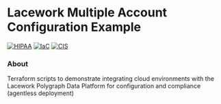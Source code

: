 # Lacework Multiple Account Configuration Example
  
[![HIPAA](https://app.soluble.cloud/api/v1/public/badges/c0cee9fa-e0cc-4bcd-810e-35bdb24ab747.svg)](https://app.soluble.cloud/repos/details/github.com/kenlangdon/lw-multi-acct-config)
[![IaC](https://app.soluble.cloud/api/v1/public/badges/09614798-b86e-42ca-8cef-84580a269420.svg)](https://app.soluble.cloud/repos/details/github.com/kenlangdon/lw-multi-acct-config)
[![CIS](https://app.soluble.cloud/api/v1/public/badges/881cd7ef-cf59-4e41-b9cb-312d5b4127e6.svg)](https://app.soluble.cloud/repos/details/github.com/kenlangdon/lw-multi-acct-config)
  
### About
Terraform scripts to demonstrate integrating cloud environments with the Lacework Polygraph Data Platform for configuration and compliance (agentless deployment)
